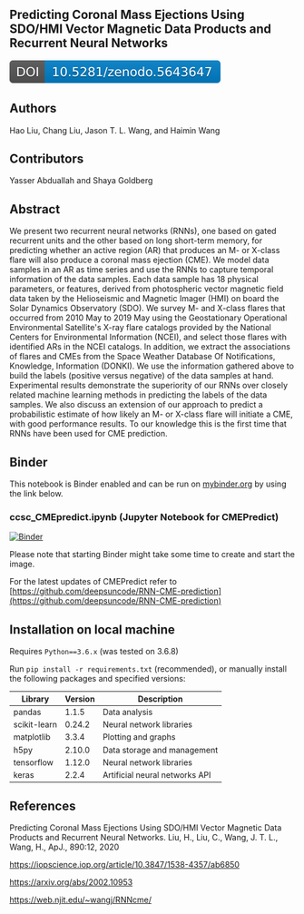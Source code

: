 ## Predicting Coronal Mass Ejections Using SDO/HMI Vector Magnetic Data Products and Recurrent Neural Networks
[![DOI](https://github.com/ccsc-tools/zenodo_icons/blob/main/icons/rnn-cme-prediction.svg)](https://zenodo.org/badge/latestdoi/432874495)

## Authors

Hao Liu, Chang Liu, Jason T. L. Wang, and Haimin Wang

## Contributors

Yasser Abduallah and Shaya Goldberg

## Abstract

We present two recurrent neural networks (RNNs), one based on gated recurrent units and the other based on long short-term memory, for predicting whether an active region (AR) that produces an M- or X-class flare will also produce a coronal mass ejection (CME). We model data samples in an AR as time series and use the RNNs to capture temporal information of the data samples. Each data sample has 18 physical parameters, or features, derived from photospheric vector magnetic field data taken by the Helioseismic and Magnetic Imager (HMI) on board the Solar Dynamics Observatory (SDO). We survey M- and X-class flares that occurred from 2010 May to 2019 May using the Geostationary Operational Environmental Satellite's X-ray flare catalogs provided by the National Centers for Environmental Information (NCEI), and select those flares with identified ARs in the NCEI catalogs. In addition, we extract the associations of flares and CMEs from the Space Weather Database Of Notifications, Knowledge, Information (DONKI). We use the information gathered above to build the labels (positive versus negative) of the data samples at hand. Experimental results demonstrate the superiority of our RNNs over closely related machine learning methods in predicting the labels of the data samples. We also discuss an extension of our approach to predict a probabilistic estimate of how likely an M- or X-class flare will initiate a CME, with good performance results. To our knowledge this is the first time that RNNs have been used for CME prediction.

## Binder

This notebook is Binder enabled and can be run on [mybinder.org](https://mybinder.org/) by using the link below.


### ccsc_CMEpredict.ipynb (Jupyter Notebook for CMEPredict)

[![Binder](https://mybinder.org/badge_logo.svg)](https://mybinder.org/v2/gh/ccsc-tools/RNN-CME-prediction/HEAD?labpath=ccsc_CMEpredict.ipynb)

Please note that starting Binder might take some time to create and start the image.

For the latest updates of CMEPredict refer to [https://github.com/deepsuncode/RNN-CME-prediction](https://github.com/deepsuncode/RNN-CME-prediction)

## Installation on local machine

Requires `Python==3.6.x` (was tested on 3.6.8)

Run `pip install -r requirements.txt` (recommended), or manually install the following packages and specified versions:

| Library      | Version | Description                    |
|--------------|---------|--------------------------------|
| pandas       | 1.1.5   | Data analysis                  |
| scikit-learn | 0.24.2  | Neural network libraries       |
| matplotlib   | 3.3.4   | Plotting and graphs            |
| h5py         | 2.10.0  | Data storage and management    |
| tensorflow   | 1.12.0  | Neural network libraries       |
| keras        | 2.2.4   | Artificial neural networks API |


## References

Predicting Coronal Mass Ejections Using SDO/HMI Vector Magnetic Data Products and Recurrent Neural Networks. Liu, H., Liu, C., Wang, J. T. L., Wang, H., ApJ., 890:12, 2020  

https://iopscience.iop.org/article/10.3847/1538-4357/ab6850

https://arxiv.org/abs/2002.10953

https://web.njit.edu/~wangj/RNNcme/


